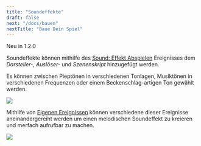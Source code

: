 ```yaml
---
title: "Soundeffekte"
draft: false
next: "/docs/bauen"
nextTitle: "Baue Dein Spiel"
---
```


<span class="new">Neu in 1.2.0</span>

Soundeffekte können mithilfe des [Sound: Effekt Abspielen](/de/docs/skript-ereignisse#sound-ereignisse) Ereignisses dem _Darsteller-_, _Auslöser-_ und _Szenenskript_ hinzugefügt werden.

Es können zwischen Pieptönen in verschiedenen Tonlagen, Musiktönen in verschiedenen Frequenzen oder einem Beckenschlag-artigen Ton gewählt werden.

<img src="/img/events/sound-beep.png" class="event-preview" />

Mithilfe von [Eigenen Ereignissen](/de/docs/eigene-ereignisse) können verschiedene dieser Ereignisse aneinandergereiht werden um einen melodischen Soundeffekt zu kreieren und merfach aufrufbar zu machen.

<img src="/img/screenshots/custom-event-jingle.png" class="event-preview" />
